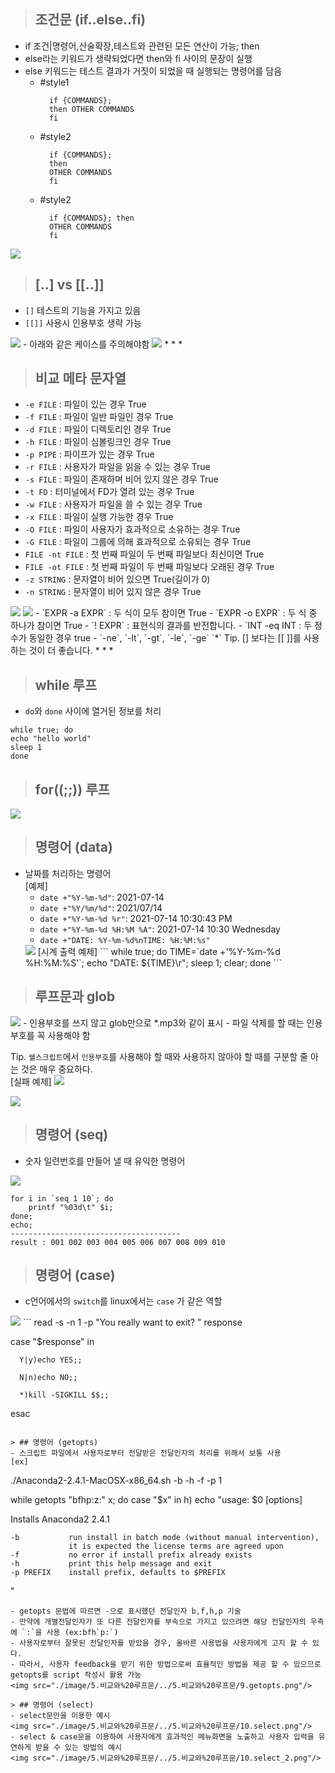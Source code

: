 > ## 조건문 (if..else..fi)
- if 조건|명령어,산술확장,테스트와 관련된 모든 연산이 가능; then
- else라는 키워드가 생략되었다면 then와 fi 사이의 문장이 실행
- else 키워드는 테스트 결과가 거짓이 되었을 때 실행되는 명령어를 담음
  - #style1
    ```linux
      if {COMMANDS};
      then OTHER COMMANDS
      fi
    ```
  - #style2
    ```linux
      if {COMMANDS};
      then 
      OTHER COMMANDS
      fi
    ```
  - #style2
    ```linux
      if {COMMANDS}; then 
      OTHER COMMANDS
      fi
    ```
<img src="./image/5.비교와%20루프문/1.if.png"/>


> ## [..] vs [[..]]
- `[]` 테스트의 기능을 가지고 있음
- `[[]]` 사용시 인용부호 생략 가능
<img src="./image/5.비교와%20루프문/2.[].png"/>
- 아래와 같은 케이스를 주의해야함
<img src="./image/5.비교와%20루프문/3.[]_2.png"/>
* * *

> ## 비교 메타 문자열
- `-e FILE` : 파일이 있는 경우 True
- `-f FILE` : 파일이 일반 파일인 경우 True
- `-d FILE` : 파일이 디렉토리인 경우 True
- `-h FILE` : 파일이 심볼링크인 경우 True
- `-p PIPE` : 파이프가 있는 경우 True
- `-r FILE` : 사용자가 파일을 읽을 수 있는 경우 True
- `-s FILE` : 파일이 존재하며 비어 있지 않은 경우 True
- `-t FD` : 터미널에서 FD가 열려 있는 경우 True
- `-w FILE` : 사용자가 파일을 쓸 수 있는 경우 True
- `-x FILE` : 파일이 실행 가능한 경우 True
- `-O FILE` : 파일이 사용자가 효과적으로 소유하는 경우 True
- `-G FILE` : 파일이 그룹에 의해 효과적으로 소유되는 경우 True
- `FILE -nt FILE` : 첫 번째 파일이 두 번째 파일보다 최신이면 True
- `FILE -ot FILE` : 첫 번째 파일이 두 번째 파일보다 오래된 경우 True
- `-z STRING` : 문자열이 비어 있으면 True(길이가 0)
- `-n STRING` : 문자열이 비어 있지 않은 경우 True
<img src="./image/5.비교와%20루프문/4.condition_meta_1.png"/>
<img src="./image/5.비교와%20루프문/5.condition_meta_2.png"/>
- `EXPR -a EXPR` : 두 식이 모두 참이면 True
- `EXPR -o EXPR` : 두 식 중 하나가 참이면 True
- `! EXPR` : 표현식의 결과를 반전합니다.
- `INT -eq INT : 두 정수가 동일한 경우 true
  - `-ne`, `-lt`, `-gt`, `-le`, `-ge`
`*` Tip. [] 보다는 [[ ]]를 사용하는 것이 더 좋습니다.   
* * *

> ## while 루프
- `do`와 `done` 사이에 열거된 정보를 처리
```
while true; do
echo "hello world"
sleep 1
done
```

> ## for((;;)) 루프
<img src="./image/5.비교와%20루프문/../5.비교와%20루프문/5.for.png"/>

> ## 명령어 (data)
- 날짜를 처리하는 명령어   
[예제]
  - `date +"%Y-%m-%d"`: 2021-07-14
  - `date +"%Y/%m/%d"`: 2021/07/14
  - `date +"%Y-%m-%d %r"`: 2021-07-14 10:30:43 PM
  - `date +"%Y-%m-%d %H:%M %A"`: 2021-07-14 10:30 Wednesday
  - `date +"DATE: %Y-%m-%d%nTIME: %H:%M:%s"`
  <img src="./image/5.비교와%20루프문/../5.비교와%20루프문/6.date.png"/>
  [시계 출력 예제]
    ```
    while true; do
        TIME=`date +'%Y-%m-%d %H:%M:%S'`;
        echo "DATE: ${TIME}\r";
        sleep 1;
        clear;
    done
    ```

> ## 루프문과 glob
<img src="./image/5.비교와%20루프문/../5.비교와%20루프문/7.loop_glob.png"/>
- 인용부호를 쓰지 않고 glob만으로 *.mp3와 같이 표시
- 파일 삭제를 할 때는 인용부호를 꼭 사용해야 함

Tip. `쉘스크립트`에서 `인용부호`를 사용해야 할 때와 사용하지 않아야 할 때를 구분할 줄 아는 것은 매우 중요하다.   
[실패 예제]
<img src="./image/5.비교와%20루프문/../5.비교와%20루프문/7.loop_1.png"/>

<img src="./image/5.비교와%20루프문/../5.비교와%20루프문/7.loop_2.png"/>

> ## 명령어 (seq)
- 숫자 일련번호를 만들어 낼 때 유익한 명령어
<img src="./image/5.비교와%20루프문/../5.비교와%20루프문/8.seq.png"/>

```
for i in `seq 1 10`; do 
    printf "%03d\t" $i; 
done;
echo;
--------------------------------------
result : 001 002 003 004 005 006 007 008 009 010
```

> ## 명령어 (case)
- c언어에서의 `switch`를 linux에서는 `case` 가 같은 역할
<img src="./image/5.비교와%20루프문/../5.비교와%20루프문/9.case.png"/>
  ```
  read -s -n 1 -p "You really want to exit? " response

  case "$response" in

      Y|y)echo YES;;

      N|n)echo NO;;

      *)kill -SIGKILL $$;;

  esac
  ```

> ## 명령어 (getopts)
- 스크립트 파일에서 사용자로부터 전달받은 전달인자의 처리를 위해서 보통 사용   
  [ex]
  ```
  ./Anaconda2-2.4.1-MacOSX-x86_64.sh -b -h -f -p 1

  while getopts "bfhp:z:" x; do
    case "$x" in
        h)
            echo "usage: $0 [options]

  Installs Anaconda2 2.4.1

    -b           run install in batch mode (without manual intervention),
                 it is expected the license terms are agreed upon
    -f           no error if install prefix already exists
    -h           print this help message and exit
    -p PREFIX    install prefix, defaults to $PREFIX
  " 
  ```
  - getopts 문법에 따르면 -으로 표시했던 전달인자 b,f,h,p 기술
  - 만약에 개별전달인자가 또 다른 전달인자를 부속으로 가지고 있으려면 해당 전달인자의 우측에 `:`을 사용 (ex:bfh`p:`)
  - 사용자로부터 잘못된 전달인자를 받았을 경우, 올바른 사용법을 사용자에게 고지 할 수 있다.
  - 따라서, 사용자 feedback을 받기 위한 방법으로써 효율적인 방법을 제공 할 수 있으므로 getopts를 script 작성시 활용 가능
  <img src="./image/5.비교와%20루프문/../5.비교와%20루프문/9.getopts.png"/>

> ## 명령어 (select)
- select문만을 이용한 예시
<img src="./image/5.비교와%20루프문/../5.비교와%20루프문/10.select.png"/>
- select & case문을 이용하여 사용자에게 효과적인 메뉴화면을 노출하고 사용자 입력을 유연하게 받을 수 있는 방법의 예시
<img src="./image/5.비교와%20루프문/../5.비교와%20루프문/10.select_2.png"/>